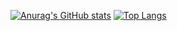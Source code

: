 [![Anurag's GitHub stats](https://github-readme-stats.vercel.app/api?username=Orobe&theme=darcula)](https://github.com/anuraghazra/github-readme-stats)
[![Top Langs](https://github-readme-stats.vercel.app/api/top-langs/?username=Orobe&layout=compact&theme=darcula)](https://github.com/anuraghazra/github-readme-stats)
